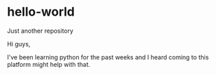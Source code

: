 # hello-world
Just another repository

Hi guys,

I've been learning python for the past weeks and I heard
coming to this platform might help with that.

